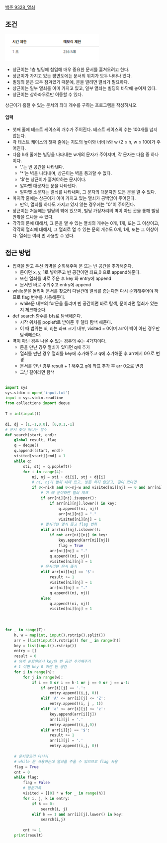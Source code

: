 
[백준 9328_열쇠](https://www.acmicpc.net/problem/9328)

## 조건

![](assets/Pasted%20image%2020230226165521.png)

- 상근이는 1층 빌딩에 침입해 매우 중요한 문서를 훔쳐오려고 한다. 
- 상근이가 가지고 있는 평면도에는 문서의 위치가 모두 나타나 있다. 
- 빌딩의 문은 모두 잠겨있기 때문에, 문을 열려면 열쇠가 필요하다. 
- 상근이는 일부 열쇠를 이미 가지고 있고, 일부 열쇠는 빌딩의 바닥에 놓여져 있다. 
- 상근이는 상하좌우로만 이동할 수 있다.

상근이가 훔칠 수 있는 문서의 최대 개수를 구하는 프로그램을 작성하시오.



#### 입력

- 첫째 줄에 테스트 케이스의 개수가 주어진다. 테스트 케이스의 수는 100개를 넘지 않는다.
- 각 테스트 케이스의 첫째 줄에는 지도의 높이와 너비 h와 w (2 ≤ h, w ≤ 100)가 주어진다. 
- 다음 h개 줄에는 빌딩을 나타내는 w개의 문자가 주어지며, 각 문자는 다음 중 하나이다.
	-   '.'는 빈 공간을 나타낸다.
	-   '*'는 벽을 나타내며, 상근이는 벽을 통과할 수 없다.
	-   '$'는 상근이가 훔쳐야하는 문서이다.
	-   알파벳 대문자는 문을 나타낸다.
	-   알파벳 소문자는 열쇠를 나타내며, 그 문자의 대문자인 모든 문을 열 수 있다.
- 마지막 줄에는 상근이가 이미 가지고 있는 열쇠가 공백없이 주어진다.
	- 만약, 열쇠를 하나도 가지고 있지 않는 경우에는 "0"이 주어진다.
- 상근이는 처음에는 빌딩의 밖에 있으며, 빌딩 가장자리의 벽이 아닌 곳을 통해 빌딩 안팎을 드나들 수 있다. 
- 각각의 문에 대해서, 그 문을 열 수 있는 열쇠의 개수는 0개, 1개, 또는 그 이상이고, 각각의 열쇠에 대해서, 그 열쇠로 열 수 있는 문의 개수도 0개, 1개, 또는 그 이상이다. 열쇠는 여러 번 사용할 수 있다.


## 접근 방법 

- 입력을 받고 우선 외벽을 순회해주며 문 또는 빈 공간을 추가해준다.
	- 문이면 x, y, 1로 넣어주고 빈 공간이면 좌표,0 으로 append해준다.
	- 또한 열쇠를 바로 주운 후 key 와 entry에 append
	- 문서면 바로 주워주고 entry에 append
- while문을 돌리며 문서를 찾으러 다닐건데 열쇠를 줍는다면 다시 순회해주어야 하므로 flag 변수를 사용해준다.
	- while문 내부의 for문을 돌리며 빈 공간이면 바로 탐색, 문이라면 열쇠가 있는지 체크해준다.
- def search 함수를 bfs로 탐색해준다.
	- 시작 위치를 popleft로 받아준 후 델타 탐색 해준다.
	- 이 때 범위는 ni, nj는 좌표 크기 내부, visited = 0이며 arr이 벽이 아닌 경우만 탐색해준다.
- 벽이 아닌 경우 나올 수 있는 경우의 수는 4가지이다.
	- 문을 만난 경우 열쇠가 있다면 q에 추가
	- 열쇠를 만난 경우 열쇠를 key에 추가해주고 q에 추가해준 후 arr에서 0으로 변경
	- 문서를 만난 경우 result + 1 해주고 q에 좌표 추가 후 arr 0으로 변경
	- 그냥 길이라면 탐색

```python

import sys  
sys.stdin = open('input.txt')  
input = sys.stdin.readline  
from collections import deque  
  
T = int(input())  
  
di, dj = [1,-1,0,0], [0,0,1,-1]  
# 문서 찾아 떠나는 함수  
def search(start, end):  
    global result, flag  
    q = deque()  
    q.append((start, end))  
    visited[start][end] = 1  
    while q:  
        sti, stj = q.popleft()  
        for i in range(4):  
            ni, nj = sti + di[i], stj + dj[i]  
            # ni, nj가 범위 내에 있고, 방문 하지 않았고, 길이 있다면  
            if 0<=ni<h and 0<=nj<w and visited[ni][nj] == 0 and arr[ni][nj] != '*':  
                # 이 때 문이라면 열쇠 체크  
                if arr[ni][nj].isupper():  
                    if arr[ni][nj].lower() in key:  
                        q.append((ni, nj))  
                        arr[ni][nj] = "."  
                        visited[ni][nj] = 1  
                # 열쇠라면 열쇠 줍고 flag 변화  
                elif arr[ni][nj].islower():  
                    if not arr[ni][nj] in key:  
                        key.append(arr[ni][nj])  
                        flag = True  
                    arr[ni][nj] = "."  
                    q.append((ni, nj))  
                    visited[ni][nj] = 1  
                # 문서라면 문서 줍기  
                elif arr[ni][nj] == '$':  
                    result += 1  
                    visited[ni][nj] = 1  
                    arr[ni][nj] = "."  
                    q.append((ni, nj))  
                else:  
                    q.append((ni, nj))  
                    visited[ni][nj] = 1  
  
  
  
for _ in range(T):  
    h, w = map(int, input().rstrip().split())  
    arr = [list(input().rstrip()) for _ in range(h)]  
    key = list(input().rstrip())  
    entry = []  
    result = 0  
    # 외벽 순회하면서 key와 빈 공간 추가해주기  
    # 1 이면 key 0 이면 빈 공간    
    for i in range(h):  
        for j in range(w):  
            if i == 0 or i == h-1 or j == 0 or j == w-1:  
                if arr[i][j] == '.':  
                    entry.append((i,j, 0))  
                elif 'A' <= arr[i][j] <= 'Z':  
                    entry.append((i, j , 1))  
                elif 'a' <= arr[i][j] <= 'z':  
                    key.append(arr[i][j])  
                    arr[i][j] = '.'  
                    entry.append((i,j,0))  
                elif arr[i][j] == '$':  
                    result += 1  
                    arr[i][j] = '.'  
                    entry.append((i,j, 0))  
  
    # 문서찾으러 다니기  
    # while 문 사용하는데 열쇠를 주울 수 있으므로 flag 사용    
    flag = True  
    cnt = 0  
    while flag:  
        flag = False  
        # 방문기록  
        visited = [[0] * w for _ in range(h)]  
        for i, j, k in entry:  
            if k == 0:  
                search(i, j)  
            elif k == 1 and arr[i][j].lower() in key:  
                search(i,j)  
  
        cnt += 1  
    print(result)
```